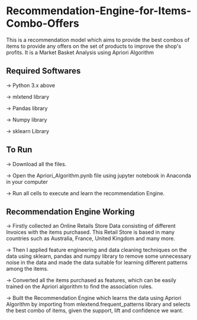 # Recommendation-Engine-for-Items-Combo-Offers

This is a recommendation model which aims to provide the best combos of items to provide any offers on the set of products to improve the shop's profits.
It is a Market Basket Analysis using Apriori Algorithm

## Required Softwares

-> Python 3.x above

-> mlxtend library

-> Pandas library

-> Numpy library

-> sklearn Library


## To Run
-> Download all the files.

-> Open the Apriori_Algorithm.pynb file using jupyter notebook in Anaconda in your computer

-> Run all cells to execute and learn the recommendation Engine.


## Recommendation Engine Working

-> Firstly collected an Online Retails Store Data consisting of different Invoices with the items purchased. This Retail Store is based in many countries such as Australia, France, United Kingdom and many more.

-> Then I applied feature engineering and data cleaning techniques on the data using sklearn, pandas and numpy library to remove some unnecessary noise in the data and made the data suitable for learning different patterns among the items.

-> Converted all the items purchased as features, which can be easily trained on the Apriori algorithm to find the association rules.

-> Built the Recommendation Engine which learns the data using Apriori Algorithm by importing from mlextend.frequent_patterns library and selects the best combo of items, given the support, lift and confidence we want.


